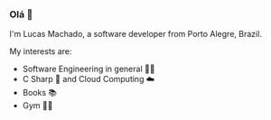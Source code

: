 ### Olá :wave:

I'm Lucas Machado, a software developer from Porto Alegre, Brazil.

My interests are:
- Software Engineering in general :technologist:
- C Sharp 🎯 and Cloud Computing ☁️
- Books 📚
- Gym 🏋️‍♂️
